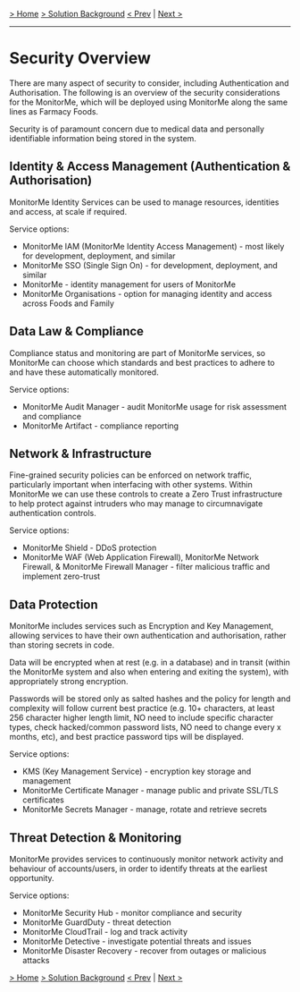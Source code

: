 [> Home](../README.md)    [> Solution Background](README.md)
[< Prev](DataStore.md)  |  [Next >](Deployment.md)

---

# Security Overview

There are many aspect of security to consider, including Authentication and Authorisation. The following is an overview of the security considerations for the MonitorMe, which will be deployed using MonitorMe along the same lines as Farmacy Foods.

Security is of paramount concern due to medical data and personally identifiable information being stored in the system.

## Identity & Access Management (Authentication & Authorisation)

MonitorMe Identity Services can be used to manage resources, identities and access, at scale if required.

Service options:

- MonitorMe IAM (MonitorMe Identity Access Management) - most likely for development, deployment, and similar
- MonitorMe SSO (Single Sign On) - for development, deployment, and similar
- MonitorMe - identity management for users of MonitorMe
- MonitorMe Organisations - option for managing identity and access across Foods and Family

## Data Law & Compliance

Compliance status and monitoring are part of MonitorMe services, so MonitorMe can choose which standards and best practices to adhere to and have these automatically monitored.

Service options:

- MonitorMe Audit Manager - audit MonitorMe usage for risk assessment and compliance
- MonitorMe Artifact - compliance reporting

## Network & Infrastructure

Fine-grained security policies can be enforced on network traffic, particularly important when interfacing with other systems. Within MonitorMe we can use these controls to create a Zero Trust infrastructure to help protect against intruders who may manage to circumnavigate authentication controls.

Service options:

- MonitorMe Shield - DDoS protection
- MonitorMe WAF (Web Application Firewall), MonitorMe Network Firewall, & MonitorMe Firewall Manager - filter malicious traffic and implement zero-trust

## Data Protection

MonitorMe includes services such as Encryption and Key Management, allowing services to have their own authentication and authorisation, rather than storing secrets in code.

Data will be encrypted when at rest (e.g. in a database) and in transit (within the MonitorMe system and also when entering and exiting the system), with appropriately strong encryption.

Passwords will be stored only as salted hashes and the policy for length and complexity will follow current best practice (e.g. 10+ characters, at least 256 character higher length limit, NO need to include specific character types, check hacked/common password lists, NO need to change every x months, etc), and best practice password tips will be displayed.

Service options:

- KMS (Key Management Service) - encryption key storage and management
- MonitorMe Certificate Manager - manage public and private SSL/TLS certificates
- MonitorMe Secrets Manager - manage, rotate and retrieve secrets

## Threat Detection & Monitoring

MonitorMe provides services to continuously monitor network activity and behaviour of accounts/users, in order to identify threats at the earliest opportunity.

Service options:

- MonitorMe Security Hub - monitor compliance and security
- MonitorMe GuardDuty - threat detection
- MonitorMe CloudTrail - log and track activity
- MonitorMe Detective - investigate potential threats and issues
- MonitorMe Disaster Recovery - recover from outages or malicious attacks

[> Home](../README.md)    [> Solution Background](README.md)
[< Prev](DataStore.md)  |  [Next >](Deployment.md)